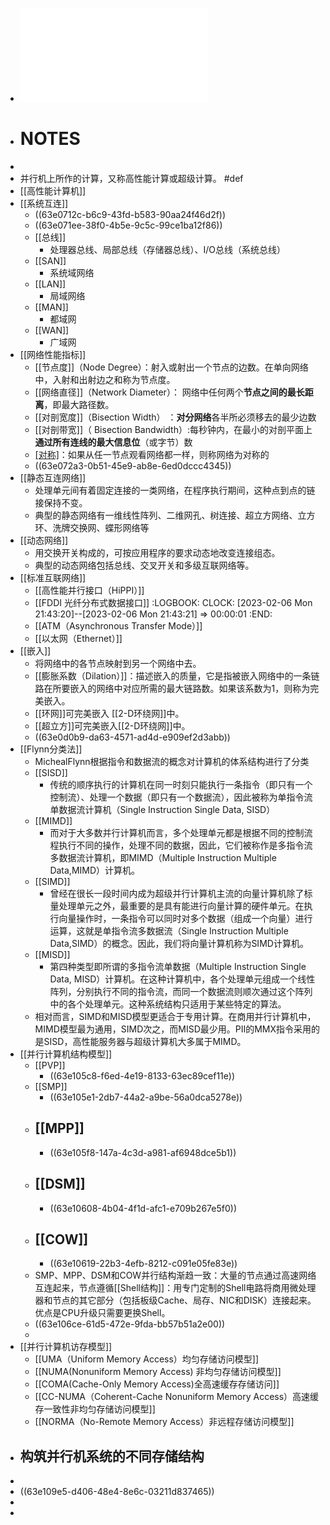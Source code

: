 - ![PC1.pdf](../assets/PC1_1675650927925_0.pdf)
- # NOTES
-
- 并行机上所作的计算，又称高性能计算或超级计算。
  #def
- [[高性能计算机]]
- [[系统互连]]
	- ((63e0712c-b6c9-43fd-b583-90aa24f46d2f))
	- ((63e071ee-38f0-4b5e-9c5c-99ce1ba12f86))
	- [[总线]]
		- 处理器总线、局部总线（存储器总线）、I/O总线（系统总线）
	- [[SAN]]
		- 系统域网络
	- [[LAN]]
		- 局域网络
	- [[MAN]]
		- 都域网
	- [[WAN]]
		- 广域网
- [[网络性能指标]]
	- [[节点度]]（Node Degree）：射入或射出一个节点的边数。在单向网络中，入射和出射边之和称为节点度。
	- [[网络直径]]（Network Diameter）： 网络中任何两个**节点之间的最长距离**，即最大路径数。
	- [[对剖宽度]]（Bisection Width） ：**对分网络**各半所必须移去的最少边数
	- [[对剖带宽]]（ Bisection Bandwidth）:每秒钟内，在最小的对剖平面上**通过所有连线的最大信息位**（或字节）数
	- [[对称]](Symmetry)：如果从任一节点观看网络都一样，则称网络为对称的
	- ((63e072a3-0b51-45e9-ab8e-6ed0dccc4345))
- [[静态互连网络]]
	- 处理单元间有着固定连接的一类网络，在程序执行期间，这种点到点的链接保持不变。
	- 典型的静态网络有一维线性阵列、二维网孔、树连接、超立方网络、立方环、洗牌交换网、蝶形网络等
- [[动态网络]]
	- 用交换开关构成的，可按应用程序的要求动态地改变连接组态。
	- 典型的动态网络包括总线、交叉开关和多级互联网络等。
- [[标准互联网络]]
	- [[高性能并行接口（HiPPI）]]
	- [[FDDI 光纤分布式数据接口]]
	  :LOGBOOK:
	  CLOCK: [2023-02-06 Mon 21:43:20]--[2023-02-06 Mon 21:43:21] =>  00:00:01
	  :END:
	- [[ATM（Asynchronous Transfer Mode）]]
	- [[以太网（Ethernet）]]
- [[嵌入]]
	- 将网络中的各节点映射到另一个网络中去。
	- [[膨胀系数（Dilation）]]：描述嵌入的质量，它是指被嵌入网络中的一条链路在所要嵌入的网络中对应所需的最大链路数。如果该系数为1，则称为完美嵌入。
	- [[环网]]可完美嵌入 [[2-D环绕网]]中。
	- [[超立方]]可完美嵌入[[2-D环绕网]]中。
	- ((63e0d0b9-da63-4571-ad4d-e909ef2d3abb))
- [[Flynn分类法]]
	- MichealFlynn根据指令和数据流的概念对计算机的体系结构进行了分类
	- [[SISD]]
		- 传统的顺序执行的计算机在同一时刻只能执行一条指令（即只有一个控制流）、处理一个数据（即只有一个数据流），因此被称为单指令流单数据流计算机（Single Instruction Single Data, SISD）
	- [[MIMD]]
		- 而对于大多数并行计算机而言，多个处理单元都是根据不同的控制流程执行不同的操作，处理不同的数据，因此，它们被称作是多指令流多数据流计算机，即MIMD（Multiple Instruction Multiple Data,MIMD）计算机。
	- [[SIMD]]
		- 曾经在很长一段时间内成为超级并行计算机主流的向量计算机除了标量处理单元之外，最重要的是具有能进行向量计算的硬件单元。在执行向量操作时，一条指令可以同时对多个数据（组成一个向量）进行运算，这就是单指令流多数据流（Single Instruction Multiple Data,SIMD）的概念。因此，我们将向量计算机称为SIMD计算机。
	- [[MISD]]
		- 第四种类型即所谓的多指令流单数据（Multiple Instruction Single Data, MISD）计算机。在这种计算机中，各个处理单元组成一个线性阵列，分别执行不同的指令流，而同一个数据流则顺次通过这个阵列中的各个处理单元。这种系统结构只适用于某些特定的算法。
	- 相对而言，SIMD和MISD模型更适合于专用计算。在商用并行计算机中，MIMD模型最为通用，SIMD次之，而MISD最少用。PII的MMX指令采用的是SISD，高性能服务器与超级计算机大多属于MIMD。
- [[并行计算机结构模型]]
	- [[PVP]]
		- ((63e105c8-f6ed-4e19-8133-63ec89cef11e))
	- [[SMP]]
		- ((63e105e1-2db7-44a2-a9be-56a0dca5278e))
	- [[MPP]]
		-
		- ((63e105f8-147a-4c3d-a981-af6948dce5b1))
	- [[DSM]]
		-
		- ((63e10608-4b04-4f1d-afc1-e709b267e5f0))
	- [[COW]]
		-
		- ((63e10619-22b3-4efb-8212-c091e05fe83e))
	- SMP、MPP、DSM和COW并行结构渐趋一致：大量的节点通过高速网络互连起来，节点遵循[[Shell结构]]：用专门定制的Shell电路将商用微处理器和节点的其它部分（包括板级Cache、局存、NIC和DISK）连接起来。优点是CPU升级只需要更换Shell。
	- ((63e106ce-61d5-472e-9fda-bb57b51a2e00))
	-
- [[并行计算机访存模型]]
	- [[UMA（Uniform Memory Access）均匀存储访问模型]]
	- [[NUMA(Nonuniform Memory Access) 非均匀存储访问模型]]
	- [[COMA(Cache-Only Memory Access)全高速缓存存储访问]]
	- [[CC-NUMA（Coherent-Cache Nonuniform Memory Access）高速缓存一致性非均匀存储访问模型]]
	- [[NORMA（No-Remote Memory Access）非远程存储访问模型]]
- ## 构筑并行机系统的不同存储结构
-
- ((63e109e5-d406-48e4-8e6c-03211d837465))
-
-